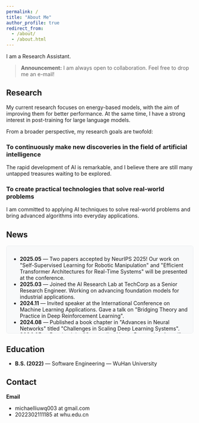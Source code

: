 ```yaml
---
permalink: /
title: "About Me"
author_profile: true
redirect_from: 
  - /about/
  - /about.html
---
```


I am a Research Assistant.

> **Announcement:** I am always open to collaboration. Feel free to drop me an e-mail!

## Research


My current research focuses on energy-based models, with the aim of improving them for better performance. At the same time, I have a strong interest in post-training for large language models.

From a broader perspective, my research goals are twofold:

### To continuously make new discoveries in the field of artificial intelligence 
The rapid development of AI is remarkable, and I believe there are still many untapped treasures waiting to be explored.

### To create practical technologies that solve real-world problems 
I am committed to applying AI techniques to solve real-world problems and bring advanced algorithms into everyday applications.




## News


<!-- - **2025.05** — Two papers ! -->
<div style="
height: 210px; 
overflow-y: auto; 
padding: 12px; 
background-color: #f8f9fa;
border-radius: 6px; 
border: 1px solid #e9ecef;
">

- **2025.05** — Two papers accepted by NeurIPS 2025! Our work on "Self-Supervised Learning for Robotic Manipulation" and "Efficient Transformer Architectures for Real-Time Systems" will be presented at the conference.
- **2025.03** — Joined the AI Research Lab at TechCorp as a Senior Research Engineer. Working on advancing foundation models for industrial applications.
- **2024.11** — Invited speaker at the International Conference on Machine Learning Applications. Gave a talk on "Bridging Theory and Practice in Deep Reinforcement Learning".
- **2024.08** — Published a book chapter in "Advances in Neural Networks" titled "Challenges in Scaling Deep Learning Systems".
- **2024.05** — Received the "Outstanding Young Researcher Award" from the Computer Science Association.

</div>



## Education


- **B.S. (2022)** — Software Engineering — WuHan University  

## Contact


 **Email**  
- michaelliuwq003 at gmail.com
- 2022302111185 at whu.edu.cn